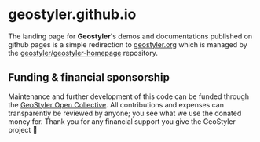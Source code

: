 # geostyler.github.io

The landing page for **Geostyler**'s demos and documentations published on github pages is a simple redirection to [geostyler.org](https://geostyler.org/) which is managed by the [geostyler/geostyler-homepage](https://github.com/geostyler/geostyler-homepage) repository.

## <a name="funding"></a>Funding & financial sponsorship

Maintenance and further development of this code can be funded through the
[GeoStyler Open Collective](https://opencollective.com/geostyler). All contributions and
expenses can transparently be reviewed by anyone; you see what we use the donated money for.
Thank you for any financial support you give the GeoStyler project 💞

